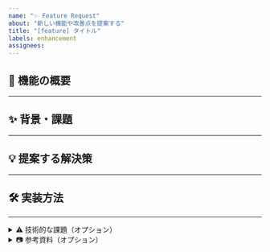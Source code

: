 ```yaml
---
name: "✨ Feature Request"
about: "新しい機能や改善点を提案する"
title: "[feature] タイトル"
labels: enhancement
assignees:
---
```


## 🚀 機能の概要 <!-- この機能の概要を簡潔に記載してください。 -->

<!-- 例: ユーザーがプロフィール画像を変更できる機能が欲しいです。 -->

---

## ✨ 背景・課題 <!-- この機能を追加する理由や解決したい課題について記載してください。 -->

<!-- 例: 現在、プロフィール画像がデフォルトのままで変更できません。これにより個人の識別が難しいです。 -->

---

## 💡 提案する解決策 <!-- この機能がどのように動作するのか、具体的な内容を記載してください。 -->

<!-- 例:
- 設定画面に「プロフィール画像を変更する」ボタンを追加。
- ユーザーが画像をアップロードできるUIを提供。 -->

---

## 🛠️ 実装方法 <!-- この機能を実装するにあたって、必要なことを記載してください。 -->

<!-- 例:
- [ ] プロフィール画像のアップロード機能を作成
- [ ] フロントエンドで画像プレビューを表示
- [ ] 画像のバリデーション（サイズ・形式）を実装 -->

---

<details>
<summary>⚠️ 技術的な課題（オプション）</summary> <!-- この機能を実装する上での技術的な課題や懸念点を記載してください。 -->

<!-- 例:
- 大量の画像アップロード時のパフォーマンス問題
- サーバー側での画像フォーマット変換処理 -->

</details>

<details>
<summary>📷 参考資料（オプション）</summary> <!-- この機能に関連するモックアップやスクリーンショットがあれば添付してください。 -->

<!-- 例:
- 新しいプロフィール画面のデザイン案（画像やリンク）
- 競合他社の類似機能の例 -->

</details>
